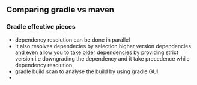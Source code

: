 ## Comparing gradle vs maven



### Gradle effective pieces
- dependency resolution can be done in parallel
- It also resolves dependecies by selection higher version dependencies and even allow you to take older dependencies by providing strict version i.e downgrading the dependency and it take precedence while dependency resolution
- gradle build scan to analyse the build by using gradle GUI
- 